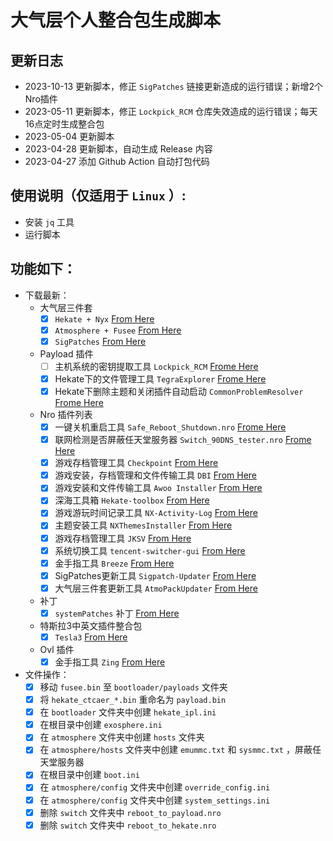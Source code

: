 # 大气层个人整合包生成脚本

## 更新日志
- 2023-10-13 更新脚本，修正 `SigPatches` 链接更新造成的运行错误；新增2个Nro插件
- 2023-05-11 更新脚本，修正 `Lockpick_RCM` 仓库失效造成的运行错误；每天16点定时生成整合包
- 2023-05-04 更新脚本
- 2023-04-28 更新脚本，自动生成 Release 内容
- 2023-04-27 添加 Github Action 自动打包代码

## 使用说明（仅适用于 `Linux` ）:
  - 安装 `jq` 工具
  - 运行脚本

## 功能如下：

- 下载最新：
  - 大气层三件套
    - [x] `Hekate + Nyx` [From Here](https://github.com/CTCaer/hekate/releases/latest/)
    - [x] `Atmosphere + Fusee` [From Here](https://github.com/Atmosphere-NX/Atmosphere/releases/latest)
    - [x] `SigPatches` [From Here](https://sigmapatches.coomer.party/sigpatches.zip?08.22.2023)
  - Payload 插件
    - [ ] 主机系统的密钥提取工具 `Lockpick_RCM` [Frome Here](https://github.com/shchmue/Lockpick_RCM/releases/latest)
    - [x] Hekate下的文件管理工具 `TegraExplorer` [Frome Here](https://github.com/zdm65477730/TegraExplorer/releases)
    - [x] Hekate下删除主题和关闭插件自动启动 `CommonProblemResolver` [Frome Here](https://github.com/zdm65477730/CommonProblemResolver/releases)
  - Nro 插件列表
    - [x] 一键关机重启工具 `Safe_Reboot_Shutdown.nro` [Frome Here](https://github.com/dezem/Safe_Reboot_Shutdown/releases/latest)
    - [x] 联网检测是否屏蔽任天堂服务器 `Switch_90DNS_tester.nro` [Frome Here](https://github.com/meganukebmp/Switch_90DNS_tester/releases/latest)
    - [x] 游戏存档管理工具 `Checkpoint` [From Here](https://github.com/BernardoGiordano/Checkpoint/releases/latest)
    - [x] 游戏安装，存档管理和文件传输工具 `DBI` [From Here](https://github.com/rashevskyv/dbi/releases/latest)
    - [x] 游戏安装和文件传输工具 `Awoo Installer` [From Here](https://github.com/dragonflylee/Awoo-Installer/releases/latest)
    - [x] 深海工具箱 `Hekate-toolbox` [From Here](https://github.com/WerWolv/Hekate-Toolbox/releases/latest)
    - [x] 游戏游玩时间记录工具 `NX-Activity-Log` [From Here](https://github.com/zdm65477730/NX-Activity-Log/releases/latest)
    - [x] 主题安装工具 `NXThemesInstaller` [From Here](https://github.com/exelix11/SwitchThemeInjector/releases/latest)
    - [x] 游戏存档管理工具 `JKSV` [From Here](https://github.com/J-D-K/JKSV/releases/latest)
    - [x] 系统切换工具 `tencent-switcher-gui` [From Here](https://github.com/CaiMiao/Tencent-switcher-GUI/releases/latest)
    - [x] 金手指工具 `Breeze` [From Here](https://github.com/tomvita/Breeze-Beta/releases/latest)
    - [x] SigPatches更新工具 `Sigpatch-Updater` [From Here](https://github.com/ITotalJustice/sigpatch-updater/releases/latest)
    - [x] 大气层三件套更新工具 `AtmoPackUpdater` [From Here](https://github.com/PoloNX/AtmoPackUpdater/releases)
  - 补丁
    - [x] `systemPatches` 补丁 [From Here](https://github.com/exelix11/theme-patches)
  - 特斯拉3中英文插件整合包
    - [x] `Tesla3` [From Here](https://github.com/laila509/Tesla-plugins/releases/latest)
  - Ovl 插件
    - [x] 金手指工具 `Zing` [From Here](https://github.com/tomvita/Zing/releases/latest)

- 文件操作：
    - [x] 移动 `fusee.bin` 至 `bootloader/payloads` 文件夹
    - [x] 将 `hekate_ctcaer_*.bin` 重命名为 `payload.bin`
    - [x] 在 `bootloader` 文件夹中创建 `hekate_ipl.ini`
    - [x] 在根目录中创建 `exosphere.ini`
    - [x] 在 `atmosphere` 文件夹中创建 `hosts` 文件夹
    - [x] 在 `atmosphere/hosts` 文件夹中创建 `emummc.txt` 和 `sysmmc.txt` ，屏蔽任天堂服务器
    - [x] 在根目录中创建 `boot.ini`
    - [x] 在 `atmosphere/config` 文件夹中创建 `override_config.ini`
    - [x] 在 `atmosphere/config` 文件夹中创建 `system_settings.ini`
    - [x] 删除 `switch` 文件夹中 `reboot_to_payload.nro`
    - [x] 删除 `switch` 文件夹中 `reboot_to_hekate.nro`
